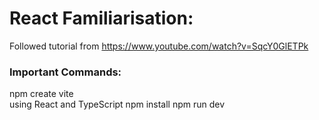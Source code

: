 # React Familiarisation:

Followed tutorial from https://www.youtube.com/watch?v=SqcY0GlETPk

### Important Commands:

npm create vite  
using React and TypeScript
npm install
npm run dev